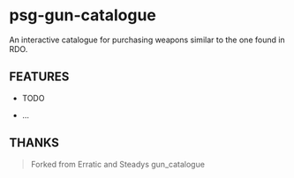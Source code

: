 # psg-gun-catalogue

An interactive catalogue for purchasing weapons similar to the one found in RDO.

## FEATURES

- TODO

- ...

## THANKS

>Forked from Erratic and Steadys gun_catalogue
